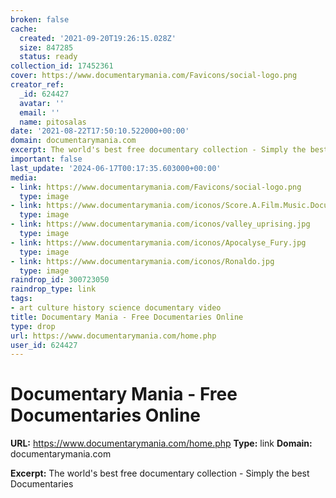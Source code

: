 ```yaml
---
broken: false
cache:
  created: '2021-09-20T19:26:15.028Z'
  size: 847285
  status: ready
collection_id: 17452361
cover: https://www.documentarymania.com/Favicons/social-logo.png
creator_ref:
  _id: 624427
  avatar: ''
  email: ''
  name: pitosalas
date: '2021-08-22T17:50:10.522000+00:00'
domain: documentarymania.com
excerpt: The world's best free documentary collection - Simply the best Documentaries
important: false
last_update: '2024-06-17T00:17:35.603000+00:00'
media:
- link: https://www.documentarymania.com/Favicons/social-logo.png
  type: image
- link: https://www.documentarymania.com/iconos/Score.A.Film.Music.Documentary.jpg
  type: image
- link: https://www.documentarymania.com/iconos/valley_uprising.jpg
  type: image
- link: https://www.documentarymania.com/iconos/Apocalyse_Fury.jpg
  type: image
- link: https://www.documentarymania.com/iconos/Ronaldo.jpg
  type: image
raindrop_id: 300723050
raindrop_type: link
tags:
- art culture history science documentary video
title: Documentary Mania - Free Documentaries Online
type: drop
url: https://www.documentarymania.com/home.php
user_id: 624427
---
```


# Documentary Mania - Free Documentaries Online

**URL:** https://www.documentarymania.com/home.php
**Type:** link
**Domain:** documentarymania.com

**Excerpt:** The world's best free documentary collection - Simply the best Documentaries
